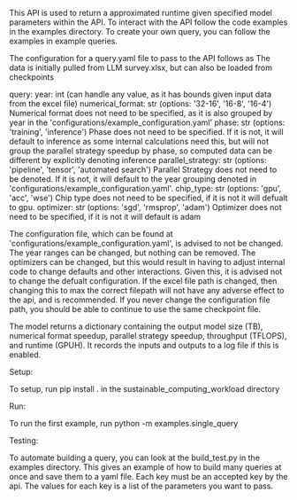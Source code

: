 This API is used to return a approximated runtime given specified model parameters within the API. To interact with the API follow the code examples in the examples directory.
To create your own query, you can follow the examples in example queries.

The configuration for a query.yaml file to pass to the API follows as
The data is initially pulled from LLM survey.xlsx, but can also be loaded from checkpoints

query:
    year: int (can handle any value, as it has bounds given input data from the excel file)
    numerical_format: str (options: '32-16', '16-8', '16-4') Numerical format does not need to be specified, as it is also grouped by year in the 'configurations/example_configuration.yaml'
    phase: str (options: 'training', 'inference') Phase does not need to be specified. If it is not, it will default to inference as some internal calculations need this, but will not group the parallel strategy speedup by phase, so computed data can be different by explicitly denoting inference
    parallel_strategy: str (options: 'pipeline', 'tensor', 'automated search') Parallel Strategy does not need to be denoted. If it is not, it will default to the year grouping denoted in 'configurations/example_configuration.yaml'.
    chip_type: str (options: 'gpu', 'acc', 'wse') Chip type does not need to be specified, if it is not it will defualt to gpu.
    optimizer: str (options: 'sgd', 'rmsprop', 'adam') Optimizer does not need to be specified, if it is not it will default is adam

The configuration file, which can be found at 'configurations/example_configuration.yaml', is advised to not be changed. The year ranges can be changed, but nothing can be removed. The optimizers can be changed, but this would result in having to adjust internal code to change defaults and other interactions. Given this, it is advised not to change the defualt configuration. 
If the excel file path is changed, then changing this to max the correct filepath will not have any adverse effect to the api, and is recommended.
If you never change the configuration file path, you should be able to continue to use the same checkpoint file.

The model returns a dictionary containing the output model size (TB), numerical format speedup, parallel strategy speedup, throughput (TFLOPS), and runtime (GPUH). It records the inputs and outputs to a log file if this is enabled.

Setup:

To setup, run 
pip install . 
in the sustainable_computing_workload directory

Run:

To run the first example, run python -m examples.single_query

Testing:

To automate building a query, you can look at the build_test.py in the examples directory. This gives an example of how to build many queries at once and save them to a yaml file. Each key must be an accepted key by the api. The values for each key is a list of the parameters you want to pass.